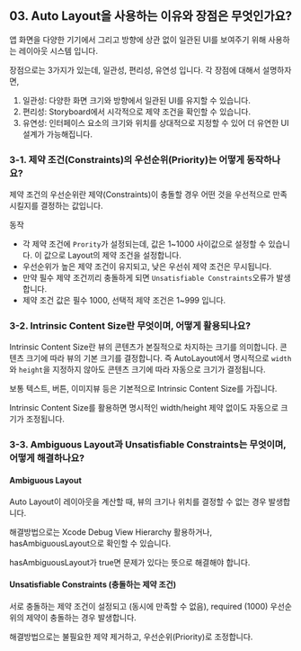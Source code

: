 ## 03. Auto Layout을 사용하는 이유와 장점은 무엇인가요?

앱 화면을 다양한 기기에서 그리고 방향에 상관 없이 일관된 UI를 보여주기 위해 사용하는 레이아웃 시스템 입니다.

장점으로는 3가지가 있는데, 일관성, 편리성, 유연성 입니다. 각 장점에 대해서 설명하자면, 
1. 일관성: 다양한 화면 크기와 방향에서 일관된 UI를 유지할 수 있습니다.
2. 편리성: Storyboard에서 시각적으로 제약 조건을 확인할 수 있습니다.
3. 유연성: 인터페이스 요소의 크기와 위치를 상대적으로 지정할 수 있어 더 유연한 UI설계가 가능해집니다.

### 3-1. 제약 조건(Constraints)의 우선순위(Priority)는 어떻게 동작하나요?

제약 조건의 우선순위란 제약(Constraints)이 충돌할 경우 어떤 것을 우선적으로 만족시킬지를 결정하는 값입니다.

동작
- 각 제약 조건에 `Prority`가 설정되는데, 값은 1~1000 사이값으로 설정할 수 있습니다. 이 값으로 Layout의 제약 조건을 설정합니다.
- 우선순위가 높은 제약 조건이 유지되고, 낮은 우선쉬 제약 조건은 무시됩니다.
- 만약 필수 제약 조건끼리 충돌하게 되면 `Unsatisfiable Constraints`오류가 발생합니다.
-  제약 조건 값은 필수 1000, 선택적 제약 조건은 1~999 입니다.


### 3-2. Intrinsic Content Size란 무엇이며, 어떻게 활용되나요?

Intrinsic Content Size란 뷰의 콘텐츠가 본질적으로 차지하는 크기를 의미합니다. 콘텐츠 크기에 따라 뷰의 기본 크기를 결정합니다. 즉 AutoLayout에서 명시적으로 `width`와 `height`을 지정하지 않아도 콘텐츠 크기에 따라 자동으로 크기가 결정됩니다.

보통 텍스트, 버튼, 이미지뷰 등은 기본적으로 Intrinsic Content Size를 가집니다.

Intrinsic Content Size를 활용하면 명시적인 width/height 제약 없이도 자동으로 크기가 조정됩니다.


### 3-3. Ambiguous Layout과 Unsatisfiable Constraints는 무엇이며, 어떻게 해결하나요?

#### Ambiguous Layout

Auto Layout이 레이아웃을 계산할 때, 뷰의 크기나 위치를 결정할 수 없는 경우 발생합니다.

해결방법으로는 Xcode Debug View Hierarchy 활용하거나, hasAmbiguousLayout으로 확인할 수 있습니다.

hasAmbiguousLayout가 true면 문제가 있다는 뜻으로 해결해야 합니다.

#### Unsatisfiable Constraints (충돌하는 제약 조건)

서로 충돌하는 제약 조건이 설정되고 (동시에 만족할 수 없음), required (1000) 우선순위의 제약이 충돌하는 경우 발생합니다.

해결방법으로는 불필요한 제약 제거하고, 우선순위(Priority)로 조정합니다.
